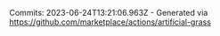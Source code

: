Commits: 2023-06-24T13:21:06.963Z - Generated via https://github.com/marketplace/actions/artificial-grass
<br>
